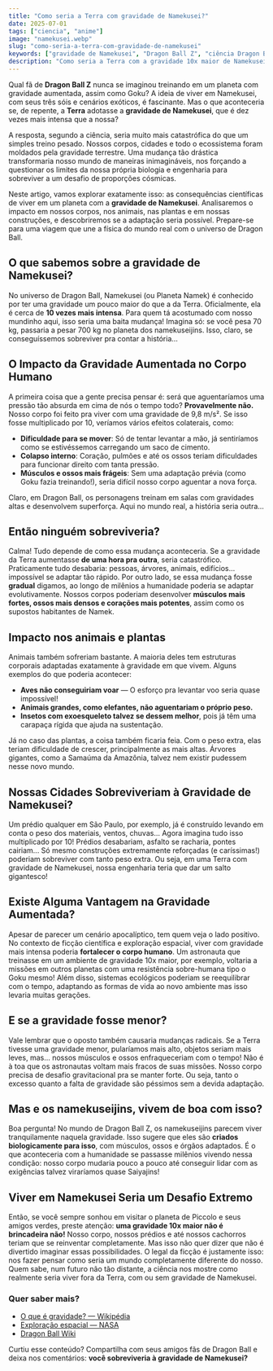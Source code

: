 ```yaml
---
title: "Como seria a Terra com gravidade de Namekusei?"
date: 2025-07-01
tags: ["ciencia", "anime"]
image: "namekusei.webp"
slug: "como-seria-a-terra-com-gravidade-de-namekusei"
keywords: ["gravidade de Namekusei", "Dragon Ball Z", "ciência Dragon Ball"]
description: "Como seria a Terra com a gravidade 10x maior de Namekusei? A ciência explica o impacto em nossos corpos e cidades!"
---
```


Qual fã de **Dragon Ball Z** nunca se imaginou treinando em um planeta com gravidade aumentada, assim como Goku? A ideia de viver em Namekusei, com seus três sóis e cenários exóticos, é fascinante. Mas o que aconteceria se, de repente, a **Terra** adotasse a **gravidade de Namekusei**, que é dez vezes mais intensa que a nossa?

A resposta, segundo a ciência, seria muito mais catastrófica do que um simples treino pesado. Nossos corpos, cidades e todo o ecossistema foram moldados pela gravidade terrestre. Uma mudança tão drástica transformaria nosso mundo de maneiras inimagináveis, nos forçando a questionar os limites da nossa própria biologia e engenharia para sobreviver a um desafio de proporções cósmicas.

Neste artigo, vamos explorar exatamente isso: as consequências científicas de viver em um planeta com a **gravidade de Namekusei**. Analisaremos o impacto em nossos corpos, nos animais, nas plantas e em nossas construções, e descobriremos se a adaptação seria possível. Prepare-se para uma viagem que une a física do mundo real com o universo de Dragon Ball.

## O que sabemos sobre a gravidade de Namekusei?

No universo de Dragon Ball, Namekusei (ou Planeta Namek) é conhecido por ter uma gravidade um pouco maior do que a da Terra. Oficialmente, ela é cerca de **10 vezes mais intensa**. Para quem tá acostumado com nosso mundinho aqui, isso seria uma baita mudança! Imagina só: se você pesa 70 kg, passaria a pesar 700 kg no planeta dos namekuseijins. Isso, claro, se conseguíssemos sobreviver pra contar a história...

## O Impacto da Gravidade Aumentada no Corpo Humano

A primeira coisa que a gente precisa pensar é: será que aguentaríamos uma pressão tão absurda em cima de nós o tempo todo? **Provavelmente não.** Nosso corpo foi feito pra viver com uma gravidade de 9,8 m/s². Se isso fosse multiplicado por 10, veríamos vários efeitos colaterais, como:

*   **Dificuldade para se mover**: Só de tentar levantar a mão, já sentiríamos como se estivéssemos carregando um saco de cimento.
*   **Colapso interno**: Coração, pulmões e até os ossos teriam dificuldades para funcionar direito com tanta pressão.
*   **Músculos e ossos mais frágeis**: Sem uma adaptação prévia (como Goku fazia treinando!), seria difícil nosso corpo aguentar a nova força.

Claro, em Dragon Ball, os personagens treinam em salas com gravidades altas e desenvolvem superforça. Aqui no mundo real, a história seria outra...

## Então ninguém sobreviveria?

Calma! Tudo depende de como essa mudança aconteceria. Se a gravidade da Terra aumentasse **de uma hora pra outra**, seria catastrófico. Praticamente tudo desabaria: pessoas, árvores, animais, edifícios… impossível se adaptar tão rápido. Por outro lado, se essa mudança fosse **gradual** digamos, ao longo de milênios a humanidade poderia se adaptar evolutivamente. Nossos corpos poderiam desenvolver **músculos mais fortes, ossos mais densos e corações mais potentes**, assim como os supostos habitantes de Namek.

## Impacto nos animais e plantas

Animais também sofreriam bastante. A maioria deles tem estruturas corporais adaptadas exatamente à gravidade em que vivem. Alguns exemplos do que poderia acontecer:

*   **Aves não conseguiriam voar** — O esforço pra levantar voo seria quase impossível!
*   **Animais grandes, como elefantes, não aguentariam o próprio peso.**
*   **Insetos com exoesqueleto talvez se dessem melhor**, pois já têm uma carapaça rígida que ajuda na sustentação.

Já no caso das plantas, a coisa também ficaria feia. Com o peso extra, elas teriam dificuldade de crescer, principalmente as mais altas. Árvores gigantes, como a Samaúma da Amazônia, talvez nem existir pudessem nesse novo mundo.

## Nossas Cidades Sobreviveriam à Gravidade de Namekusei?

Um prédio qualquer em São Paulo, por exemplo, já é construído levando em conta o peso dos materiais, ventos, chuvas... Agora imagina tudo isso multiplicado por 10! Prédios desabariam, asfalto se racharia, pontes cairiam... Só mesmo construções extremamente reforçadas (e caríssimas!) poderiam sobreviver com tanto peso extra. Ou seja, em uma Terra com gravidade de Namekusei, nossa engenharia teria que dar um salto gigantesco!

## Existe Alguma Vantagem na Gravidade Aumentada?

Apesar de parecer um cenário apocalíptico, tem quem veja o lado positivo. No contexto de ficção científica e exploração espacial, viver com gravidade mais intensa poderia **fortalecer o corpo humano**. Um astronauta que treinasse em um ambiente de gravidade 10x maior, por exemplo, voltaria a missões em outros planetas com uma resistência sobre-humana tipo o Goku mesmo! Além disso, sistemas ecológicos poderiam se reequilibrar com o tempo, adaptando as formas de vida ao novo ambiente mas isso levaria muitas gerações.

## E se a gravidade fosse menor?

Vale lembrar que o oposto também causaria mudanças radicais. Se a Terra tivesse uma gravidade menor, pularíamos mais alto, objetos seriam mais leves, mas... nossos músculos e ossos enfraqueceriam com o tempo! Não é à toa que os astronautas voltam mais fracos de suas missões. Nosso corpo precisa de desafio gravitacional pra se manter forte. Ou seja, tanto o excesso quanto a falta de gravidade são péssimos sem a devida adaptação.

## Mas e os namekuseijins, vivem de boa com isso?

Boa pergunta! No mundo de Dragon Ball Z, os namekuseijins parecem viver tranquilamente naquela gravidade. Isso sugere que eles são **criados biologicamente para isso**, com músculos, ossos e órgãos adaptados. É o que aconteceria com a humanidade se passasse milênios vivendo nessa condição: nosso corpo mudaria pouco a pouco até conseguir lidar com as exigências talvez viraríamos quase Saiyajins!

## Viver em Namekusei Seria um Desafio Extremo

Então, se você sempre sonhou em visitar o planeta de Piccolo e seus amigos verdes, preste atenção: **uma gravidade 10x maior não é brincadeira não!** Nosso corpo, nossos prédios e até nossos cachorros teriam que se reinventar completamente. Mas isso não quer dizer que não é divertido imaginar essas possibilidades. O legal da ficção é justamente isso: nos fazer pensar como seria um mundo completamente diferente do nosso. Quem sabe, num futuro não tão distante, a ciência nos mostre como realmente seria viver fora da Terra, com ou sem gravidade de Namekusei.

### Quer saber mais?

*   [O que é gravidade? — Wikipédia](https://pt.wikipedia.org/wiki/Gravidade)
*   [Exploração espacial — NASA](https://www.nasa.gov)
*   [Dragon Ball Wiki](https://dragonball.fandom.com)

Curtiu esse conteúdo? Compartilha com seus amigos fãs de Dragon Ball e deixa nos comentários: **você sobreviveria à gravidade de Namekusei?**
